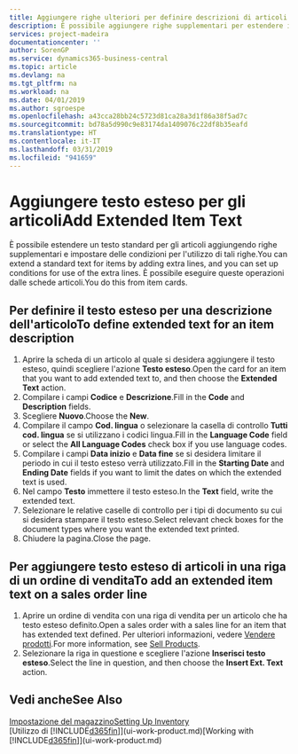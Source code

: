 ```yaml
---
title: Aggiungere righe ulteriori per definire descrizioni di articoli estese | Documenti Microsoft
description: È possibile aggiungere righe supplementari per estendere il testo standard che descrive un articolo.
services: project-madeira
documentationcenter: ''
author: SorenGP
ms.service: dynamics365-business-central
ms.topic: article
ms.devlang: na
ms.tgt_pltfrm: na
ms.workload: na
ms.date: 04/01/2019
ms.author: sgroespe
ms.openlocfilehash: a43cca28bb24c5723d81ca28a3d1f86a38f5ad7c
ms.sourcegitcommit: bd78a5d990c9e83174da1409076c22df8b35eafd
ms.translationtype: HT
ms.contentlocale: it-IT
ms.lasthandoff: 03/31/2019
ms.locfileid: "941659"
---
```

# <a name="add-extended-item-text"></a><span data-ttu-id="8e8d4-103">Aggiungere testo esteso per gli articoli</span><span class="sxs-lookup"><span data-stu-id="8e8d4-103">Add Extended Item Text</span></span>
<span data-ttu-id="8e8d4-104">È possibile estendere un testo standard per gli articoli aggiungendo righe supplementari e impostare delle condizioni per l'utilizzo di tali righe.</span><span class="sxs-lookup"><span data-stu-id="8e8d4-104">You can extend a standard text for items by adding extra lines, and you can set up conditions for use of the extra lines.</span></span> <span data-ttu-id="8e8d4-105">È possibile eseguire queste operazioni dalle schede articoli.</span><span class="sxs-lookup"><span data-stu-id="8e8d4-105">You do this from item cards.</span></span>

## <a name="to-define-extended-text-for-an-item-description"></a><span data-ttu-id="8e8d4-106">Per definire il testo esteso per una descrizione dell'articolo</span><span class="sxs-lookup"><span data-stu-id="8e8d4-106">To define extended text for an item description</span></span>
1. <span data-ttu-id="8e8d4-107">Aprire la scheda di un articolo al quale si desidera aggiungere il testo esteso, quindi scegliere l'azione **Testo esteso**.</span><span class="sxs-lookup"><span data-stu-id="8e8d4-107">Open the card for an item that you want to add extended text to, and then choose the **Extended Text** action.</span></span>
2. <span data-ttu-id="8e8d4-108">Compilare i campi **Codice** e **Descrizione**.</span><span class="sxs-lookup"><span data-stu-id="8e8d4-108">Fill in the **Code** and **Description** fields.</span></span>
3. <span data-ttu-id="8e8d4-109">Scegliere **Nuovo**.</span><span class="sxs-lookup"><span data-stu-id="8e8d4-109">Choose the **New**.</span></span>
4. <span data-ttu-id="8e8d4-110">Compilare il campo **Cod. lingua** o selezionare la casella di controllo **Tutti cod. lingua** se si utilizzano i codici lingua.</span><span class="sxs-lookup"><span data-stu-id="8e8d4-110">Fill in the **Language Code** field or select the **All Language Codes** check box if you use language codes.</span></span>
5. <span data-ttu-id="8e8d4-111">Compilare i campi **Data inizio** e **Data fine** se si desidera limitare il periodo in cui il testo esteso verrà utilizzato.</span><span class="sxs-lookup"><span data-stu-id="8e8d4-111">Fill in the **Starting Date** and **Ending Date** fields if you want to limit the dates on which the extended text is used.</span></span>
6. <span data-ttu-id="8e8d4-112">Nel campo **Testo** immettere il testo esteso.</span><span class="sxs-lookup"><span data-stu-id="8e8d4-112">In the **Text** field, write the extended text.</span></span>
7. <span data-ttu-id="8e8d4-113">Selezionare le relative caselle di controllo per i tipi di documento su cui si desidera stampare il testo esteso.</span><span class="sxs-lookup"><span data-stu-id="8e8d4-113">Select relevant check boxes for the document types where you want the extended text printed.</span></span>
8. <span data-ttu-id="8e8d4-114">Chiudere la pagina.</span><span class="sxs-lookup"><span data-stu-id="8e8d4-114">Close the page.</span></span>

## <a name="to-add-an-extended-item-text-on-a-sales-order-line"></a><span data-ttu-id="8e8d4-115">Per aggiungere testo esteso di articoli in una riga di un ordine di vendita</span><span class="sxs-lookup"><span data-stu-id="8e8d4-115">To add an extended item text on a sales order line</span></span>
1. <span data-ttu-id="8e8d4-116">Aprire un ordine di vendita con una riga di vendita per un articolo che ha testo esteso definito.</span><span class="sxs-lookup"><span data-stu-id="8e8d4-116">Open a sales order with a sales line for an item that has extended text defined.</span></span> <span data-ttu-id="8e8d4-117">Per ulteriori informazioni, vedere [Vendere prodotti](sales-how-sell-products.md).</span><span class="sxs-lookup"><span data-stu-id="8e8d4-117">For more information, see [Sell Products](sales-how-sell-products.md).</span></span>
2. <span data-ttu-id="8e8d4-118">Selezionare la riga in questione e scegliere l'azione **Inserisci testo esteso**.</span><span class="sxs-lookup"><span data-stu-id="8e8d4-118">Select the line in question, and then choose the **Insert Ext. Text** action.</span></span>

## <a name="see-also"></a><span data-ttu-id="8e8d4-119">Vedi anche</span><span class="sxs-lookup"><span data-stu-id="8e8d4-119">See Also</span></span>
[<span data-ttu-id="8e8d4-120">Impostazione del magazzino</span><span class="sxs-lookup"><span data-stu-id="8e8d4-120">Setting Up Inventory</span></span>](inventory-setup-inventory.md)  
<span data-ttu-id="8e8d4-121">[Utilizzo di [!INCLUDE[d365fin](includes/d365fin_md.md)]](ui-work-product.md)</span><span class="sxs-lookup"><span data-stu-id="8e8d4-121">[Working with [!INCLUDE[d365fin](includes/d365fin_md.md)]](ui-work-product.md)</span></span>
